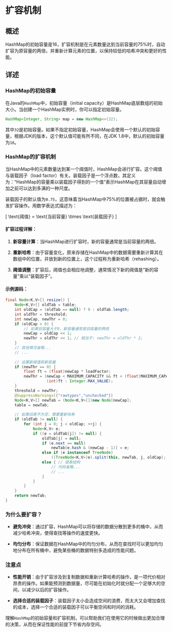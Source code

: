 # 扩容机制

## 概述

HashMap的初始容量是16，扩容机制是在元素数量达到当前容量的75%时，自动扩容为原容量的两倍，并重新计算元素的位置，以保持较低的哈希冲突和更好的性能。

## 详述

### HashMap的初始容量

在Java的`HashMap`中，初始容量（initial capacity）是HashMap底层数组的初始大小。当创建一个HashMap实例时，你可以指定初始容量。

```java
HashMap<Integer, String> map = new HashMap<>(32);
```

其中`32`是初始容量。如果不指定初始容量，HashMap会使用一个默认的初始容量，根据JDK的版本，这个默认值可能有所不同，在JDK 1.8中，默认的初始容量为`16`。

### HashMap的扩容机制

当HashMap中的元素数量达到某一个阈值时，HashMap会进行扩容。这个阈值与装载因子（load factor）有关。装载因子是一个浮点数，其定义为：“HashMap的容量乘以装载因子得到的一个值”表示HashMap在其容量自动增加之前可以达到多满的一种尺度。

装载因子的默认值为`0.75`，这意味着当HashMap中75%的位置被占据时，就会触发扩容操作。用数学表达式描述为：

\[ \text{阈值} = \text{当前容量} \times \text{装载因子} \]

#### 扩容过程详解：

1. **新容量计算**：当HashMap进行扩容时，新的容量通常是当前容量的两倍。

2. **重新哈希**：由于容量变化，原来存储在HashMap中的数据需要重新计算其在数组中的位置，并放到新的位置上，这个过程称为重新哈希（rehashing）。

3. **阈值调整**：扩容后，阈值也会相应地调整，通常情况下新的阈值是“新的容量”乘以“装载因子”。

#### 示例源码：

```java
final Node<K,V>[] resize() {
    Node<K,V>[] oldTab = table;
    int oldCap = (oldTab == null) ? 0 : oldTab.length;
    int oldThr = threshold;
    int newCap, newThr = 0;
    if (oldCap > 0) {
        // 如果旧容量大于0，新容量通常是旧容量的两倍
        newCap = oldCap << 1;
        newThr = oldThr << 1; // 相当于: newThr = oldThr * 2;
    } 
    // 其他情况省略...
    // ...
    
    // 设置新阈值和新容量
    if (newThr == 0) {
        float ft = (float)newCap * loadFactor;
        newThr = (newCap < MAXIMUM_CAPACITY && ft < (float)MAXIMUM_CAPACITY ?
                  (int)ft : Integer.MAX_VALUE);
    }
    threshold = newThr;
    @SuppressWarnings({"rawtypes","unchecked"})
    Node<K,V>[] newTab = (Node<K,V>[])new Node[newCap];
    table = newTab;
    
    // 如果旧表不为空，需要重新哈希
    if (oldTab != null) {
        for (int j = 0; j < oldCap; ++j) {
            Node<K,V> e;
            if ((e = oldTab[j]) != null) {
                oldTab[j] = null;
                if (e.next == null)
                    newTab[e.hash & (newCap - 1)] = e;
                else if (e instanceof TreeNode)
                    ((TreeNode<K,V>)e).split(this, newTab, j, oldCap);
                else { // 链表结构
                    // 代码省略...
                    // ...
                }
            }
        }
    }
    return newTab;
}
```

### 为什么要扩容？

- **避免冲突**：通过扩容，HashMap可以将存储的数据分散到更多的桶中，从而减少哈希冲突，使得查找等操作的速度更快。

- **均匀分布**：保证数据在HashMap中的均匀分布，从而在查找时可以更加均匀地分布在所有桶中，避免某些桶的数据特别多造成的性能问题。

### 注意点

- **性能开销**：由于扩容涉及到复制数据和重新计算哈希的操作，是一项代价相对昂贵的操作。如果能预测到数据量，尽可能在初始化时就分配一个足够大的空间，以减少以后的扩容操作。

- **选择合适的装载因子**：装载因子太小会造成空间的浪费，而太大又会增加查找的成本，选择一个合适的装载因子可以平衡空间和时间的消耗。

理解`HashMap`的初始容量和扩容机制，可以帮助我们在使用它的时候做出更加合理的决策，从而在保证性能的前提下节省内存空间。